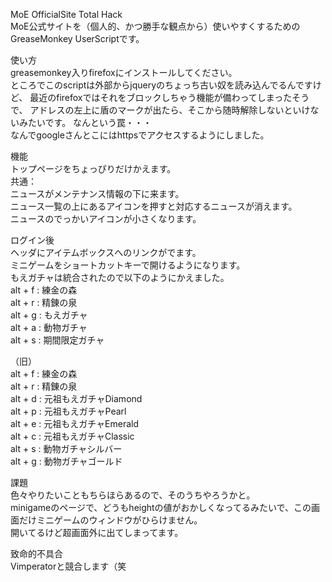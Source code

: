 MoE OfficialSite Total Hack  
MoE公式サイトを（個人的、かつ勝手な観点から）使いやすくするためのGreaseMonkey UserScriptです。  
  
使い方  
greasemonkey入りfirefoxにインストールしてください。  
ところでこのscriptは外部からjqueryのちょっち古い奴を読み込んでるんですけど、
最近のfirefoxではそれをブロックしちゃう機能が備わってしまったそうで、
アドレスの左上に盾のマークが出たら、そこから随時解除しないといけないみたいです。
なんという罠・・・  
なんでgoogleさんとこにはhttpsでアクセスするようにしました。 
  
機能  
トップページをちょっぴりだけかえます。  
共通：  
ニュースがメンテナンス情報の下に来ます。  
ニュース一覧の上にあるアイコンを押すと対応するニュースが消えます。  
ニュースのでっかいアイコンが小さくなります。  
  
ログイン後  
ヘッダにアイテムボックスへのリンクがでます。  
ミニゲームをショートカットキーで開けるようになります。  
もえガチャは統合されたので以下のようにかえました。  
alt + f : 練金の森  
alt + r : 精錬の泉  
alt + g : もえガチャ  
alt + a : 動物ガチャ  
alt + s : 期間限定ガチャ 
  
（旧）  
alt + f : 練金の森  
alt + r : 精錬の泉  
alt + d : 元祖もえガチャDiamond  
alt + p : 元祖もえガチャPearl  
alt + e : 元祖もえガチャEmerald  
alt + c : 元祖もえガチャClassic  
alt + s : 動物ガチャシルバー  
alt + g : 動物ガチャゴールド  

課題  
色々やりたいこともちらほらあるので、そのうちやろうかと。  
minigameのページで、どうもheightの値がおかしくなってるみたいで、この画面だけミニゲームのウィンドウがひらけません。  
開いてるけど超画面外に出てしまってます。  
  
致命的不具合  
Vimperatorと競合します（笑
